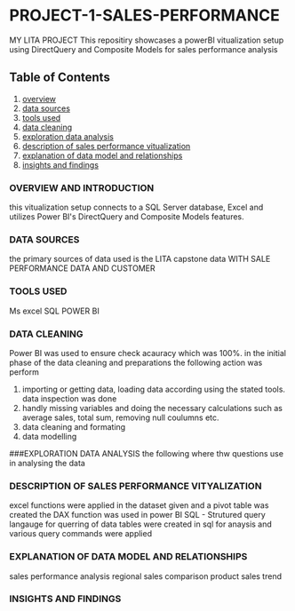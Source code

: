 # PROJECT-1-SALES-PERFORMANCE
MY LITA PROJECT This repositiry showcases a powerBI vitualization setup using DirectQuery and Composite Models for sales performance analysis

## Table of Contents
1. [overview](#overview)
2. [data sources](#data-sources)
3. [tools used](#tools-used)
4. [data cleaning](#data-cleaning)
5. [exploration data analysis](#exploration-data-analysis)
6. [description of sales performance vitualization](#description-of-sales-performance-vitualization)
7. [explanation of data model and relationships](#explanation-of-data-model-and-relationships)
8. [insights and findings](#insights-and-findings)

### OVERVIEW AND INTRODUCTION
this vitualization setup connects to a SQL Server database, Excel and utilizes Power BI's DirectQuery and Composite Models features.

### DATA SOURCES 
the primary sources of data used is the LITA capstone data WITH SALE PERFORMANCE DATA AND CUSTOMER 

### TOOLS USED
Ms excel
SQL
POWER BI 

### DATA CLEANING
Power BI was used to ensure check acauracy which was 100%. in the initial phase of the data cleaning and preparations the following action was perform
1. importing or getting data, loading data according using the stated tools. data inspection was done
2. handly missing variables and doing the necessary calculations such as average sales, total sum, removing null coulumns etc.
3. data cleaning and formating
4. data modelling

###EXPLORATION DATA ANALYSIS
the following where thw questions use in analysing the data

### DESCRIPTION OF SALES PERFORMANCE VITYALIZATION
excel functions were applied in the dataset given and a pivot table was created
the DAX function was used in power BI
SQL - Strutured query langauge for querring of data
tables were created in sql for anaysis and various query commands were applied


### EXPLANATION OF DATA MODEL AND RELATIONSHIPS
sales performance analysis
regional sales comparison
product sales trend

### INSIGHTS AND FINDINGS


